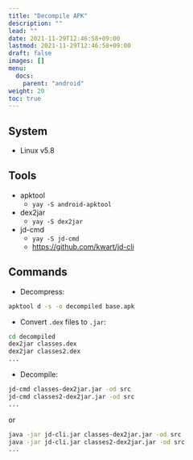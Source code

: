 ```yaml
---
title: "Decompile APK"
description: ""
lead: ""
date: 2021-11-29T12:46:58+09:00
lastmod: 2021-11-29T12:46:58+09:00
draft: false
images: []
menu: 
  docs:
    parent: "android"
weight: 20
toc: true
---
```


<!---
/data/app/*
/storage/emulated/0/Download
--->

## System

- Linux v5.8

## Tools

- apktool
  - `yay -S android-apktool`
- dex2jar
  - `yay -S dex2jar`
- jd-cmd
  - `yay -S jd-cmd`
  - <https://github.com/kwart/jd-cli>

## Commands

- Decompress:

```sh
apktool d -s -o decompiled base.apk
```

- Convert `.dex` files to `.jar`:

```sh
cd decompiled
dex2jar classes.dex
dex2jar classes2.dex
...
```

- Decompile:

```sh
jd-cmd classes-dex2jar.jar -od src
jd-cmd classes2-dex2jar.jar -od src
...
```

or

```sh
java -jar jd-cli.jar classes-dex2jar.jar -od src
java -jar jd-cli.jar classes2-dex2jar.jar -od src
...
```
